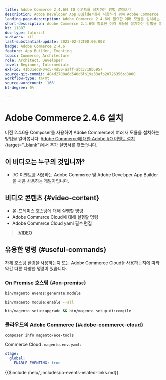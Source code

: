 ```yaml
---
title: Adobe Commerce 2.4.6용 IO 이벤트를 설치하는 방법 알아보기
description: Adobe Developer App Builder에서 사용하기 위해 Adobe Commerce 2.4.6에서 IO 이벤트에 필요한 모듈을 설치하는 방법을 알아봅니다
landing-page-description: Adobe Commerce 2.4.6에 필요한 여러 모듈을 설치하는 방법을 알아봅니다.
short-description: Adobe Commerce 2.4.6에 필요한 여러 모듈을 설치하는 방법을 알아봅니다.
kt: 11887
doc-type: tutorial
audience: all
last-substantial-update: 2023-02-22T00:00:00Z
badge: Adobe Commerce 2.4.6
feature: App Builder, Eventing
topic: Commerce, Architecture
role: Architect, Developer
level: Beginner, Intermediate
exl-id: 41b31ed8-04c5-4d50-aaff-abc3718b5957
source-git-commit: 404d2708a6d540d6fb19a33afb20726356cd8000
workflow-type: tm+mt
source-wordcount: '166'
ht-degree: 0%

---
```


# Adobe Commerce 2.4.6 설치

버전 2.4.6용 Composer를 사용하여 Adobe Commerce에 여러 새 모듈을 설치하는 방법을 알아봅니다. [Adobe Commerce에 대한 Adobe I/O 이벤트 설치](https://developer.adobe.com/commerce/events/get-started/installation/){target="_blank"}에서 추가 설명서를 찾았습니다.

## 이 비디오는 누구의 것입니까?

* I/O 이벤트를 사용하는 Adobe Commerce 및 Adobe Developer App Builder을 처음 사용하는 개발자입니다.

## 비디오 콘텐츠 {#video-content}

* 온-프레미스 호스팅에 대해 실행할 명령
* Adobe Commerce Cloud에 대해 실행할 명령
* Adobe Commerce Cloud yaml 필수 편집

>[!VIDEO](https://video.tv.adobe.com/v/3415795?quality=12&learn=on)

## 유용한 명령 {#useful-commands}

자체 호스팅 환경을 사용하는지 또는 Adobe Commerce Cloud을 사용하는지에 따라 약간 다른 다양한 명령이 있습니다.

### On Premise 호스팅 {#on-premise}

```bash
bin/magento events:generate:module

bin/magento module:enable --all

bin/magento setup:upgrade && bin/magento setup:di:compile
```

### 클라우드의 Adobe Commerce {#adobe-commerce-cloud}

```bash
composer info magento/ece-tools
```

Commerce Cloud `.magento.env.yaml`:

```yaml
stage:
  global:
    ENABLE_EVENTING: true
```

{{$include /help/_includes/io-events-related-links.md}}
